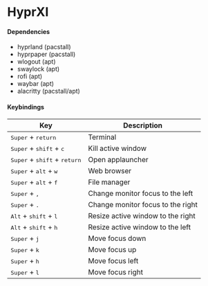 # HyprXI

#### Dependencies
* hyprland (pacstall)
* hyprpaper (pacstall)
* wlogout (apt)
* swaylock (apt)
* rofi (apt)
* waybar (apt)
* alacritty (pacstall/apt)

#### Keybindings

| Key         | Description |
| ----------- | ----------- |
| <kbd>Super</kbd> + <kbd>return</kbd> | Terminal |
| <kbd>Super</kbd> + <kbd>shift</kbd> + <kbd>c</kbd> | Kill active window |
| <kbd>Super</kbd> + <kbd>shift</kbd> + <kbd>return</kbd> | Open applauncher |
| <kbd>Super</kbd> + <kbd>alt</kbd> + <kbd>w</kbd> | Web browser |
| <kbd>Super</kbd> + <kbd>alt</kbd> + <kbd>f</kbd> | File manager |
| <kbd>Super</kbd> + <kbd>,</kbd> | Change monitor focus to the left |
| <kbd>Super</kbd> + <kbd>.</kbd> | Change monitor focus to the right |
| <kbd>Alt</kbd> + <kbd>shift</kbd> + <kbd>l</kbd> | Resize active window to the right |
| <kbd>Alt</kbd> + <kbd>shift</kbd> + <kbd>h</kbd> | Resize active window to the left |
| <kbd>Super</kbd> + <kbd>j</kbd> | Move focus down |
| <kbd>Super</kbd> + <kbd>k</kbd> | Move focus up |
| <kbd>Super</kbd> + <kbd>h</kbd> | Move focus left |
| <kbd>Super</kbd> + <kbd>l</kbd> | Move focus right |
